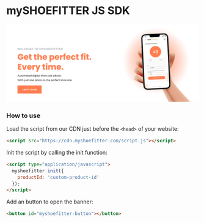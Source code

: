 # mySHOEFITTER JS SDK

<a href="https://en.myshoefitter.com" target="_blank" className="banner-image">
  <img src="https://raw.githubusercontent.com/myshoefitter/js-sdk/main/.github/readme/promotion.jpg" alt="mySHOEFITTER Promotion Banner" />
</a>

### How to use
Load the script from our CDN just before the `<head>` of your website:
```html
<script src="https://cdn.myshoefitter.com/script.js"></script>
```

Init the script by calling the init function:
```html
<script type="application/javascript">
  myshoefitter.init({
    productId: 'custom-product-id'
  });
</script>
```

Add an button to open the banner:
```html
<button id="myshoefitter-button"></button>
```
